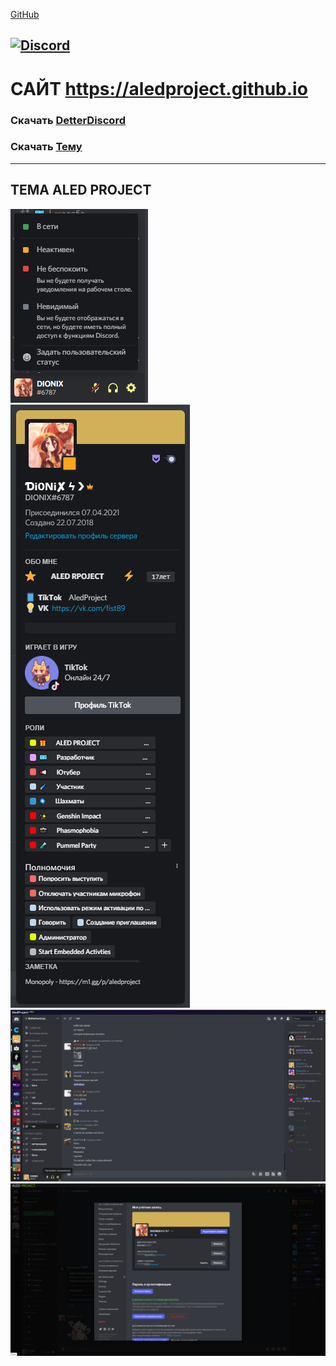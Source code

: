 [GitHub](http://github.com)

[![Discord](https://img.shields.io/badge/discord-ALEDPROJECT-purple?style=for-the-badge)](https://discord.gg/rQHRex2)
---
# САЙТ https://aledproject.github.io
### Скачать [DetterDiscord](https://BetterDiscord.app)
### Скачать [Тему](https://github.com/ALEDPROJECT/ALED-THEME/releases/download/Stable/aledproject.theme.css)
---
## ТЕМА ALED PROJECT 
![](statusmenu.png) ![](profile.png) ![](theme.png) ![](settings.png)
